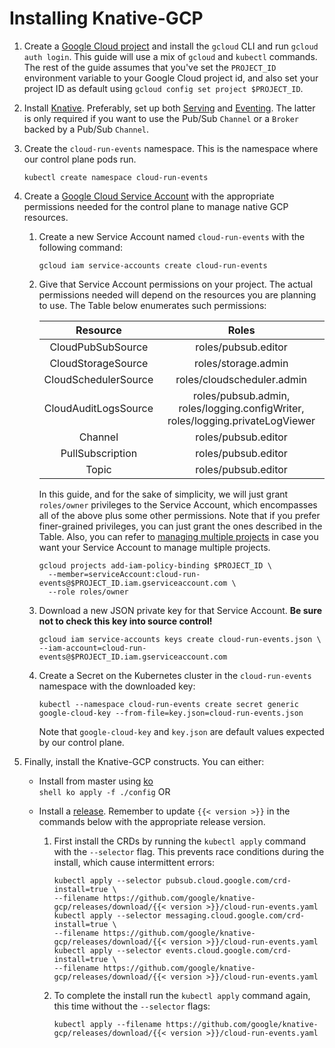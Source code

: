 # Installing Knative-GCP

1. Create a
   [Google Cloud project](https://cloud.google.com/resource-manager/docs/creating-managing-projects)
   and install the `gcloud` CLI and run `gcloud auth login`. This guide will use
   a mix of `gcloud` and `kubectl` commands. The rest of the guide assumes that
   you've set the `PROJECT_ID` environment variable to your Google Cloud project
   id, and also set your project ID as default using
   `gcloud config set project $PROJECT_ID`.

1. Install [Knative](https://knative.dev/docs/install/). Preferably, set up both
   [Serving](https://knative.dev/docs/serving/) and
   [Eventing](https://knative.dev/docs/eventing/). The latter is only required
   if you want to use the Pub/Sub `Channel` or a `Broker` backed by a Pub/Sub
   `Channel`.

1. Create the `cloud-run-events` namespace. This is the namespace where our
   control plane pods run.

   ```shell
   kubectl create namespace cloud-run-events
   ```

1. Create a
   [Google Cloud Service Account](https://console.cloud.google.com/iam-admin/serviceaccounts/project)
   with the appropriate permissions needed for the control plane to manage
   native GCP resources.

   1. Create a new Service Account named `cloud-run-events` with the following
      command:

      ```shell
      gcloud iam service-accounts create cloud-run-events
      ```

   1. Give that Service Account permissions on your project. The actual
      permissions needed will depend on the resources you are planning to use.
      The Table below enumerates such permissions:

      |       Resource       |                                     Roles                                      |
      | :------------------: | :----------------------------------------------------------------------------: |
      |  CloudPubSubSource   |                              roles/pubsub.editor                               |
      |  CloudStorageSource  |                              roles/storage.admin                               |
      | CloudSchedulerSource |                           roles/cloudscheduler.admin                           |
      | CloudAuditLogsSource | roles/pubsub.admin, roles/logging.configWriter, roles/logging.privateLogViewer |
      |       Channel        |                              roles/pubsub.editor                               |
      |   PullSubscription   |                              roles/pubsub.editor                               |
      |        Topic         |                              roles/pubsub.editor                               |

      In this guide, and for the sake of simplicity, we will just grant
      `roles/owner` privileges to the Service Account, which encompasses all of
      the above plus some other permissions. Note that if you prefer
      finer-grained privileges, you can just grant the ones described in the
      Table. Also, you can refer to
      [managing multiple projects](../install/managing-multiple-projects.md) in
      case you want your Service Account to manage multiple projects.

      ```shell
      gcloud projects add-iam-policy-binding $PROJECT_ID \
        --member=serviceAccount:cloud-run-events@$PROJECT_ID.iam.gserviceaccount.com \
        --role roles/owner
      ```

   1. Download a new JSON private key for that Service Account. **Be sure not to
      check this key into source control!**

      ```shell
      gcloud iam service-accounts keys create cloud-run-events.json \
      --iam-account=cloud-run-events@$PROJECT_ID.iam.gserviceaccount.com
      ```

   1. Create a Secret on the Kubernetes cluster in the `cloud-run-events`
      namespace with the downloaded key:

      ```shell
      kubectl --namespace cloud-run-events create secret generic google-cloud-key --from-file=key.json=cloud-run-events.json
      ```

      Note that `google-cloud-key` and `key.json` are default values expected by
      our control plane.

1. Finally, install the Knative-GCP constructs. You can either:

   - Install from master using [ko](http://github.com/google/ko)  
      `shell ko apply -f ./config` OR
   - Install a [release](https://github.com/google/knative-gcp/releases).
     Remember to update `{{< version >}}` in the commands below with the
     appropriate release version.

     1. First install the CRDs by running the `kubectl apply` command with the
        `--selector` flag. This prevents race conditions during the install,
        which cause intermittent errors:

        ```shell
        kubectl apply --selector pubsub.cloud.google.com/crd-install=true \
        --filename https://github.com/google/knative-gcp/releases/download/{{< version >}}/cloud-run-events.yaml
        kubectl apply --selector messaging.cloud.google.com/crd-install=true \
        --filename https://github.com/google/knative-gcp/releases/download/{{< version >}}/cloud-run-events.yaml
        kubectl apply --selector events.cloud.google.com/crd-install=true \
        --filename https://github.com/google/knative-gcp/releases/download/{{< version >}}/cloud-run-events.yaml
        ```

     1. To complete the install run the `kubectl apply` command again, this time
        without the `--selector` flags:

        ```shell
        kubectl apply --filename https://github.com/google/knative-gcp/releases/download/{{< version >}}/cloud-run-events.yaml
        ```
